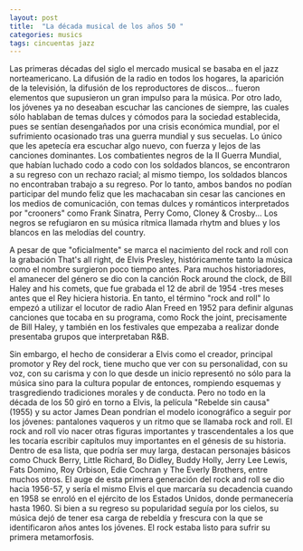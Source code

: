 ```yaml
---
layout: post
title:  "La década musical de los años 50 "
categories: musics
tags: cincuentas jazz
---
```

 

Las primeras décadas del siglo el mercado musical se basaba en el jazz norteamericano.
La difusión de la radio en todos los hogares, la aparición de la televisión, la difusión de los reproductores de discos... fueron elementos que supusieron un gran impulso para la música. Por otro lado, los jóvenes ya no deseaban escuchar las canciones de siempre, las cuales sólo hablaban de temas dulces y cómodos para la sociedad establecida, pues se sentían desengañados por una crisis económica mundial, por el sufrimiento ocasionado tras una guerra mundial y sus secuelas. Lo único que les apetecía era escuchar algo nuevo, con fuerza y lejos de las canciones dominantes.
Los combatientes negros de la II Guerra Mundial, que habían luchado codo a codo con los soldados blancos, se encontraron a su regreso con un rechazo racial; al mismo tiempo, los soldados blancos no encontraban trabajo a su regreso. Por lo tanto, ambos bandos no podían participar del mundo feliz que les machacaban sin cesar las canciones en los medios de comunicación, con temas dulces y románticos interpretados por "crooners" como Frank Sinatra, Perry Como, Cloney & Crosby... Los negros se refugiaron en su música rítmica llamada rhytm and blues y los blancos en las melodías del country.

A pesar de que "oficialmente" se marca el nacimiento del rock and roll con la grabación That's all right, de Elvis Presley, históricamente tanto la música como el nombre surgieron poco tiempo antes. Para muchos historiadores, el amanecer del género se dio con la canción Rock around the clock, de Bill Haley and his comets, que fue grabada el 12 de abril de 1954 -tres meses antes que el Rey hiciera historia.
En tanto, el término "rock and roll" lo empezó a utilizar el locutor de radio Alan Freed en 1952 para definir algunas canciones que tocaba en su programa, como Rock the joint, precisamente de Bill Haley, y también en los festivales que empezaba a realizar donde presentaba grupos que interpretaban R&B. 

Sin embargo, el hecho de considerar a Elvis como el creador, principal promotor y Rey del rock, tiene mucho que ver con su personalidad, con su voz, con su carisma y con lo que desde un inicio representó no sólo para la música sino para la cultura popular de entonces, rompiendo esquemas y trasgrediendo tradiciones morales y de conducta.
Pero no todo en la década de los 50 giró en torno a Elvis, la película "Rebelde sin causa" (1955) y su actor James Dean pondrían el modelo iconográfico a seguir por los jóvenes: pantalones vaqueros y un ritmo que se llamaba rock and roll.
El rock and roll vio nacer otras figuras importantes y trascendentales a los que les tocaría escribir capítulos muy importantes en el génesis de su historia.
Dentro de esa lista, que podría ser muy larga, destacan personajes básicos como Chuck Berry, Little Richard, Bo Didley, Buddy Holly, Jerry Lee Lewis, Fats Domino, Roy Orbison, Edie Cochran y The Everly Brothers, entre muchos otros.
El auge de esta primera generación del rock and roll se dio hacia 1956-57, y sería el mismo Elvis el que marcaría su decadencia cuando en 1958 se enroló en el ejército de los Estados Unidos, donde permanecería hasta 1960. Si bien a su regreso su popularidad seguía por los cielos, su música dejó de tener esa carga de rebeldía y frescura con la que se identificaron años antes los jóvenes. El rock estaba listo para sufrir su primera metamorfosis.
